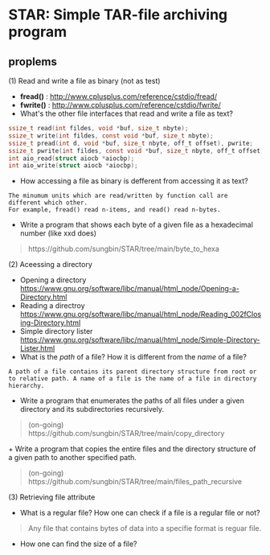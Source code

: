 # STAR: Simple TAR-file archiving program

## proplems
(1) Read and write a file as binary (not as test)
+ __fread()__ : <http://www.cplusplus.com/reference/cstdio/fread/>  
+ __fwrite()__ : <http://www.cplusplus.com/reference/cstdio/fwrite/>  
+ What's the other file interfaces that read and write a file as text?  
```C
ssize_t read(int fildes, void *buf, size_t nbyte);
ssize_t write(int fildes, const void *buf, size_t nbyte);
ssize_t pread(int d, void *buf, size_t nbyte, off_t offset), pwrite;
ssize_t pwrite(int fildes, const void *buf, size_t nbyte, off_t offset);
int aio_read(struct aiocb *aiocbp);
int aio_write(struct aiocb *aiocbp);
```
+ How accessing a file as binary is defferent from accessing it as text?  
```
The minumum units which are read/written by function call are different which other.
For example, fread() read n-items, and read() read n-bytes.
```

+ Write a program that shows each byte of a given file as a hexadecimal number (like xxd does) 
<blockquote> https://github.com/sungbin/STAR/tree/main/byte_to_hexa</blockquote>

(2) Aceessing a directory
+ Opening a directory  <https://www.gnu.org/software/libc/manual/html_node/Opening-a-Directory.html>
+ Reading a directroy  <https://www.gnu.org/software/libc/manual/html_node/Reading_002fClosing-Directory.html>  
+ Simple directory lister  <https://www.gnu.org/software/libc/manual/html_node/Simple-Directory-Lister.html>  
+ What is the _path_ of a file? How it is different from the _name_ of a file?  
```
A path of a file contains its parent directory structure from root or to relative path. A name of a file is the name of a file in directory hierarchy.
```
+ Write a program that enumerates the paths of all files under a given directory and its subdirectories recursively.  
<blockquote>(on-going) https://github.com/sungbin/STAR/tree/main/copy_directory</blockquote>
+ Write a program that copies the entire files and the directory structure of a given path to another specified path.  
<blockquote>(on-going) https://github.com/sungbin/STAR/tree/main/files_path_recursive</blockquote>

(3) Retrieving file attribute
  - What is a regular file? How one can check if a file is a regular file or not?
<blockquote>
Any file that contains bytes of data into a specifie format is reguar file.
</blockquote>

  - How one can find the size of a file?
